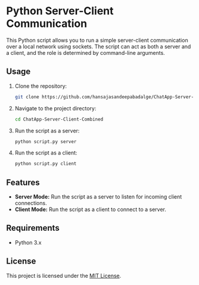 # Python Server-Client Communication

This Python script allows you to run a simple server-client communication over a local network using sockets. The script can act as both a server and a client, and the role is determined by command-line arguments.

## Usage

1. Clone the repository:

    ```bash
    git clone https://github.com/hansajasandeepabadalge/ChatApp-Server-Client-Combined.git
    ```

2. Navigate to the project directory:

    ```bash
    cd ChatApp-Server-Client-Combined
    ```

3. Run the script as a server:

    ```bash
    python script.py server
    ```

4. Run the script as a client:

    ```bash
    python script.py client
    ```

## Features

- **Server Mode:** Run the script as a server to listen for incoming client connections.
- **Client Mode:** Run the script as a client to connect to a server.

## Requirements

- Python 3.x

## License

This project is licensed under the [MIT License](LICENSE.md).
